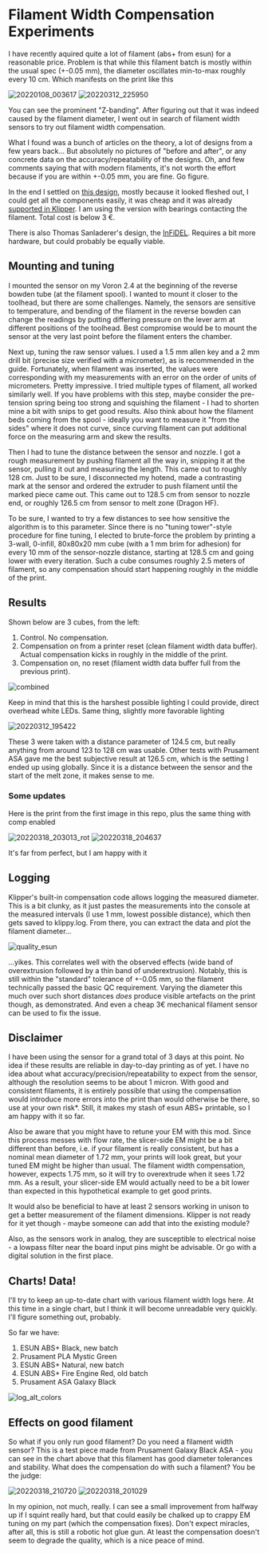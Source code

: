 # Filament Width Compensation Experiments
I have recently aquired quite a lot of filament (abs+ from esun) for a reasonable price. Problem is that while this filament batch is mostly within the usual spec (+-0.05 mm), the diameter oscillates min-to-max roughly every 10 cm. Which manifests on the print like this

![20220108_003617](https://user-images.githubusercontent.com/61467766/158036575-9ababa3b-92ce-41fe-b9b6-5acdf8d67a63.jpg)
![20220312_225950](https://user-images.githubusercontent.com/61467766/158036554-4453641a-8418-421b-87d9-af3d4a91dc0a.jpg)

You can see the prominent "Z-banding". After figuring out that it was indeed caused by the filament diameter, I went out in search of filament width sensors to try out filament width compensation.

What I found was a bunch of articles on the theory, a lot of designs from a few years back... But absolutely no pictures of "before and after", or any concrete data on the accuracy/repeatability of the designs. Oh, and few comments saying that with modern filaments, it's not worth the effort because if you are within +-0.05 mm, you are fine. Go figure.

In the end I settled on [this design](https://www.prusaprinters.org/prints/57699), mostly because it looked fleshed out, I could get all the components easily, it was cheap and it was already [supported in Klipper](https://www.klipper3d.org/Hall_Filament_Width_Sensor.html#hall-filament-width-sensor). I am using the version with bearings contacting the filament. Total cost is below 3 €.

There is also Thomas Sanladerer's design, the [InFiDEL](https://www.prusaprinters.org/prints/57154-infiDANK). Requires a bit more hardware, but could probably be equally viable. 

## Mounting and tuning
I mounted the sensor on my Voron 2.4 at the beginning of the reverse bowden tube (at the filament spool). I wanted to mount it closer to the toolhead, but there are some challenges. Namely, the sensors are sensitive to temperature, and bending of the filament in the reverse bowden can change the readings by putting differing pressure on the lever arm at different positions of the toolhead. Best compromise would be to mount the sensor at the very last point before the filament enters the chamber.

Next up, tuning the raw sensor values. I used a 1.5 mm allen key and a 2 mm drill bit (precise size verified with a micrometer), as is recommended in the guide. Fortunately, when filament was inserted, the values were corresponding with my measurements with an error on the order of units of micrometers. Pretty impressive. I tried multiple types of filament, all worked similarly well. If you have problems with this step, maybe consider the pre-tension spring being too strong and squishing the filament - I had to shorten mine a bit with snips to get good results. Also think about how the filament beds coming from the spool - ideally you want to measure it "from the sides" where it does not curve, since curving filament can put additional force on the measuring arm and skew the results.

Then I had to tune the distance between the sensor and nozzle. I got a rough measurement by pushing filament all the way in, snipping it at the sensor, pulling it out and measuring the length. This came out to roughly 128 cm. Just to be sure, I disconnected my hotend, made a contrasting mark at the sensor and ordered the extruder to push filament until the marked piece came out. This came out to 128.5 cm from sensor to nozzle end, or roughly 126.5 cm from sensor to melt zone (Dragon HF).

To be sure, I wanted to try a few distances to see how sensitive the algorithm is to this parameter. Since there is no "tuning tower"-style procedure for fine tuning, I elected to brute-force the problem by printing a 3-wall, 0-infill, 80x80x20 mm cube (with a 1 mm brim for adhesion) for every 10 mm of the sensor-nozzle distance, starting at 128.5 cm and going lower with every iteration. Such a cube consumes roughly 2.5 meters of filament, so any compensation should start happening roughly in the middle of the print.

## Results
Shown below are 3 cubes, from the left:
1. Control. No compensation.
2. Compensation on from a printer reset (clean filament width data buffer). Actual compensation kicks in roughly in the middle of the print.
3. Compensation on, no reset (filament width data buffer full from the previous print).

![combined](https://user-images.githubusercontent.com/61467766/158037713-ae745871-b9af-4c21-8006-64adf1171f6a.jpg)

Keep in mind that this is the harshest possible lighting I could provide, direct overhead white LEDs. Same thing, slightly more favorable lighting

![20220312_195422](https://user-images.githubusercontent.com/61467766/158037774-55e325a7-fbdd-4a61-ab86-84714747be60.jpg)

These 3 were taken with a distance parameter of 124.5 cm, but really anything from around 123 to 128 cm was usable. Other tests with Prusament ASA gave me the best subjective result at 126.5 cm, which is the setting I ended up using globally. Since it is a distance between the sensor and the start of the melt zone, it makes sense to me.

### Some updates

Here is the print from the first image in this repo, plus the same thing with comp enabled

![20220318_203013_rot](https://user-images.githubusercontent.com/61467766/159078096-7565f3bf-4499-4a3f-aa4d-a0bedceb52fe.jpg)
![20220318_204637](https://user-images.githubusercontent.com/61467766/159075490-897aa232-eb80-42aa-82c8-d49129ce0338.jpg)

It's far from perfect, but I am happy with it

## Logging
Klipper's built-in compensation code allows logging the measured diameter. This is a bit clunky, as it just pastes the measurements into the console at the measured intervals (I use 1 mm, lowest possible distance), which then gets saved to klippy.log. From there, you can extract the data and plot the filament diameter...

![quality_esun](https://user-images.githubusercontent.com/61467766/158818829-593c586c-c4db-4a67-b108-44cafe6ccd74.JPG)

...yikes. This correlates well with the observed effects (wide band of overextrusion followed by a thin band of underextrusion). Notably, this is still within the "standard" tolerance of +-0.05 mm, so the filament technically passed the basic QC requirement. Varying the diameter this much over such short distances *does* produce visible artefacts on the print though, as demonstrated. And even a cheap 3€ mechanical filament sensor can be used to fix the issue.

## Disclaimer
I have been using the sensor for a grand total of 3 days at this point. No idea if these results are reliable in day-to-day printing as of yet. I have no idea about what accuracy/precision/repeatability to expect from the sensor, although the resolution seems to be about 1 micron. With good and consistent filaments, it is entirely possible that using the compensation would introduce more errors into the print than would otherwise be there, so use at your own risk*. Still, it makes my stash of esun ABS+ printable, so I am happy with it so far.

Also be aware that you might have to retune your EM with this mod. Since this process messes with flow rate, the slicer-side EM might be a bit different than before, i.e. if your filament is really consistent, but has a nominal mean diameter of 1.72 mm, your prints will look great, but your tuned EM might be higher than usual. The filament width compensation, however, expects 1.75 mm, so it will try to overextrude when it sees 1.72 mm. As a result, your slicer-side EM would actually need to be a bit lower than expected in this hypothetical example to get good prints.

It would also be beneficial to have at least 2 sensors working in unison to get a better measurement of the filament dimensions. Klipper is not ready for it yet though - maybe someone can add that into the existing module?

Also, as the sensors work in analog, they are susceptible to electrical noise - a lowpass filter near the board input pins might be advisable. Or go with a digital solution in the first place.

## Charts! Data!
I'll try to keep an up-to-date chart with various filament width logs here. At this time in a single chart, but I think it will become unreadable very quickly. I'll figure something out, probably.

So far we have:
1. ESUN ABS+ Black, new batch
2. Prusament PLA Mystic Green
3. ESUN ABS+ Natural, new batch
4. ESUN ABS+ Fire Engine Red, old batch
5. Prusament ASA Galaxy Black

![log_alt_colors](https://user-images.githubusercontent.com/61467766/158896189-59f3040e-d270-4e85-9973-1f519b22af2a.png)

## Effects on good filament

So what if you only run good filament? Do you need a filament width sensor? This is a test piece made from Prusament Galaxy Black ASA - you can see in the chart above that this filament has good diameter tolerances and stability. What does the compensation do with such a filament? You be the judge:

![20220318_210720](https://user-images.githubusercontent.com/61467766/159076478-7d08dc91-3a74-46aa-9fec-78019e3430f0.jpg)
![20220318_201029](https://user-images.githubusercontent.com/61467766/159076545-25f2d11f-6f92-41a5-be7d-bbc84cf82970.jpg)

In my opinion, not much, really. I can see a small improvement from halfway up if I squint really hard, but that could easily be chalked up to crappy EM tuning on my part (which the compensation fixes). Don't expect miracles, after all, this is still a robotic hot glue gun. At least the compensation doesn't seem to degrade the quality, which is a nice peace of mind.
